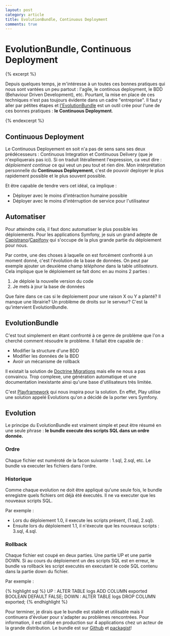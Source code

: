 ```yaml
---
layout: post
category: article 
title: EvolutionBundle, Continuous Deployment
comments: true
---
```


# EvolutionBundle, Continuous Deployment

{% excerpt %}

Depuis quelques temps, je m'intéresse à un toutes ces bonnes pratiques qui nous sont vantées un peu partout : l'agile, le continous deployment, le BDD (Behaviour Driven Development), etc. Pourtant, la mise en place de ces techniques n'est pas toujours évidente dans un cadre "entreprise". Il faut y aller par pétites étapes et [l'EvolutionBundle][evolutionbundle-github] est un outil crée pour l'une de ces bonnes pratiques : **le Continuous Deployment**.

{% endexcerpt %}


## Continuous Deployment

Le Continuous Deployement en soit n'a pas de sens sans ses deux prédécesseurs : Continuous Integration et Continuous Delivery (que je n'expliquerais pas ici). Si on traduit litérallement l'expression, ca veut dire : *déploiement continue* ce qui veut un peu tout et rien dire. Mon intérprétation personnelle du **Continuous Deployement**, c'est de pouvoir deployer le plus rapidement possible et le plus souvent possible. 

Et être capable de tendre vers cet idéal, ca implique : 

- Déployer avec le moins d'intéraction humaine possible
- Déployer avec le moins d'intérruption de service pour l'utilisateur

## Automatiser

Pour atteindre cela, il faut donc automatiser le plus possible les déploiements. Pour les applications Symfony, je suis un grand adepte de [Capistrano][capistrano-github]/[Capifony][capifony-site] qui s'occupe de la plus grande partie du déploiement pour nous. 

Par contre, une des choses à laquelle on est forcément confronté à un moment donné, c'est l'évolution de la base de données. On peut par exemple ajouter un deuxième champ *téléphone* dans la table *utilisateurs*. Cela implique que le déploiement se fait donc en au moins 2 parties : 

1. Je déploie la nouvelle version du code 
2. Je mets à jour la base de données 

Que faire dans ce cas si le deploiement pour une raison X ou Y a planté? Il manque une librairie? Un problème de droits sur le serveur? C'est la qu'intervient EvolutionBundle.

## EvolutionBundle

C'est tout simplement en étant confronté à ce genre de problème que l'on a cherché comment résoudre le problème. Il fallait être capable de :

- Modifier la structure d'une BDD
- Modifier les données de la BDD
- Avoir un mécanisme de rollback 

Il existait la solution de [Doctrine Migrations][doctrine-migrations] mais elle ne nous a pas convaincu. Trop complexe, une génération automatique et une documentation inexistante ainsi qu'une base d'utilisateurs très limitée.

C'est [Playframework][playframework-evolutions] qui nous inspira pour la solution. En effet, Play utilise une solution appelé Evolutions qu'on a décidé de la porter vers Symfony. 

## Evolution

Le principe du EvolutionBundle est vraiment simple et peut être résumé en une seule phrase : **le bundle execute des scripts SQL dans un ordre donnée.**

### Ordre
Chaque fichier est numéroté de la facon suivante : 1.sql, 2.sql, etc. Le bundle va executer les fichiers dans l'ordre. 

### Historique
Comme chaque evolution ne doit être appliqué qu'une seule fois, le bundle enregistre quels fichiers ont déjà été éxecutés. Il ne va executer que les nouveaux scripts SQL. 

Par exemple :
- Lors du déploiement 1.0, il execute les scripts présent, (1.sql, 2.sql). 
- Ensuite lors du déploiement 1.1, il n'éxecute que les nouveaux scripts : 3.sql, 4.sql.

### Rollback
Chaque fichier est coupé en deux parties. Une partie UP et une partie DOWN. Si au cours du déploiement un des scripts SQL est en erreur, le bundle va rollback les script executés en executant le code SQL contenu dans la partie down du fichier. 

Par exemple : 

<div class="syntax">
{% highlight sql %}
UP : ALTER TABLE logs ADD COLUMN exported BOOLEAN DEFAULT FALSE;
DOWN : ALTER TABLE logs DROP COLUMN exported;
{% endhighlight %}
</div>


Pour terminer, je dirais que le bundle est stable et utilisable mais il continuera d'évoluer pour s'adapter au problèmes rencontrées. Pour information, il est utilisé en production sur 4 applications chez un acteur de la grande distribution. Le bundle est sur [Github][evolutionbundle-github] et [packagist][evolutionbundle-packagist]!


[evolutionbundle-github]: https://github.com/lilweb/EvolutionBundle
[capistrano-github]: https://github.com/capistrano/capistrano
[capifony-site]: http://capifony.org/ 
[doctrine-migrations]: http://www.doctrine-project.org/projects/migrations.html
[playframework-evolutions]: http://www.playframework.com/documentation/2.1.1/Evolutions
[evolutionbundle-packagist]: http://packagist.org/packages/lilweb/evolution-bundle